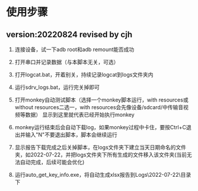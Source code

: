 # 使用步骤
version:20220824
revised by cjh
---
1. 连接设备，试一下adb root和adb remount能否成功

2. 打开串口并记录数据（与本脚本无关，可选）

3. 打开logcat.bat，开着别关，持续记录logcat到logs文件夹内

4. 运行sdrv_logs.bat，运行完关掉即可

5. 打开monkey自动测试脚本（选择一个monkey脚本运行，with resources或without resources二选一，with resources会先像设备/sdcard/中传输音视频等数据）
    显示到这里就代表已经开始执行monkey

6. monkey运行结束后会自动下载log，如果monkey过程中卡住，要按Ctrl+C退出并输入"N"不要退出脚本，脚本会继续运行

7. 显示报告下载完成之后关掉脚本，在logs文件夹下建立当天日期命名的文件夹，如2022-07-22，并把logs文件夹下所有生成的文件移入该文件夹(当前无法自动完成，后续可能会优化)

8. 运行auto_get_key_info.exe，将自动生成xlsx报告到Logs\2022-07-22\目录下
